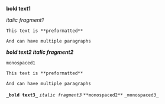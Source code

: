 **bold text1**

_italic fragment1_
```
This text is **preformatted**

And can have multiple paragraphs
```
**_bold text2_**  _**italic fragment2**_

`monospaced1`

```
This text is **preformatted**

And can have multiple paragraphs
```
**`_bold text3_`**  _`italic fragment3`_ `**monospaced2**`
`_monospaced3_`